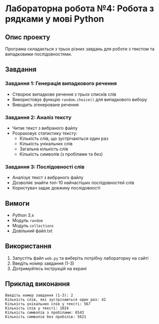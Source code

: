 # Лабораторна робота №4: Робота з рядками у мові Python

## Опис проекту
Програма складається з трьох різних завдань для роботи з текстом та випадковими послідовностями.

## Завдання

### Завдання 1: Генерація випадкового речення
- Створює випадкове речення з трьох списків слів
- Використовує функцію `random.choice()` для випадкового вибору
- Виводить згенероване речення

### Завдання 2: Аналіз тексту
- Читає текст з вибраного файлу
- Розраховує статистику тексту:
  - Кількість слів, що зустрічаються один раз
  - Кількість унікальних слів
  - Загальна кількість слів
  - Кількість символів (з пробілами та без)

### Завдання 3: Послідовності слів
- Аналізує текст з вибраного файлу
- Дозволяє знайти топ-10 найчастіших послідовностей слів
- Користувач задає довжину послідовності

## Вимоги
- Python 3.x
- Модуль `random`
- Модуль `collections`
- Довільний файл.txt

## Використання
1. Запустіть файл `web.py` та виберіть потрібну лабораторну на сайті
2. Введіть номер завдання (1-3)
3. Дотримуйтесь інструкцій на екрані

## Приклад виконання
```
Введіть номер завдання (1-3): 2
Кількість слів, які зустрічаються один раз: 42
Кількість унікальних слів у тексті: 567
Кількість слів у тексті: 1024
Кількість символів з пробілами: 6543
Кількість символів без пробілів: 5621
```
